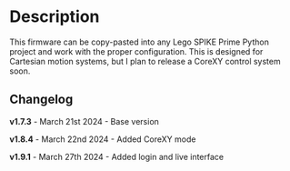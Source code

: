 # **Description**

This firmware can be copy-pasted into any Lego SPIKE Prime Python project and work with the proper configuration. This is designed for Cartesian motion systems, but I plan to release a CoreXY control system soon.

## **Changelog**

**v1.7.3** - March 21st 2024 - Base version

**v1.8.4** - March 22nd 2024 - Added CoreXY mode

**v1.9.1** - March 27th 2024 - Added login and live interface
